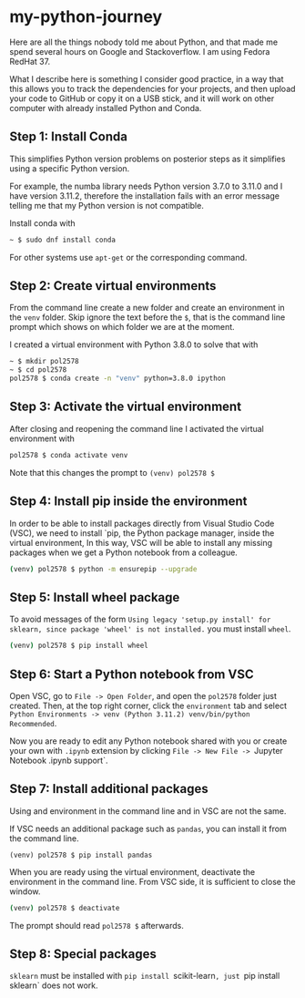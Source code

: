 # my-python-journey

Here are all the things nobody told me about Python, and that made me spend several hours on Google and Stackoverflow. I am using Fedora RedHat 37.

What I describe here is something I consider good practice, in a way that this allows you to track the dependencies for your projects, and then upload your code to GitHub or copy it on a USB stick, and it will work on other computer with already installed Python and Conda.

## Step 1: Install Conda

This simplifies Python version problems on posterior steps as it simplifies using a specific Python version.

For example, the numba library needs Python version 3.7.0 to 3.11.0 and I have version 3.11.2, therefore the installation fails with an error message telling me that my Python version is not compatible.

Install conda with

```bash
~ $ sudo dnf install conda
```

For other systems use `apt-get` or the corresponding command.

## Step 2: Create virtual environments

From the command line create a new folder and create an environment in the `venv` folder. Skip ignore the text before the `$`, that is the command line prompt which shows on which folder we are at the moment.

I created a virtual environment with Python 3.8.0 to solve that with

```bash
~ $ mkdir pol2578
~ $ cd pol2578
pol2578 $ conda create -n "venv" python=3.8.0 ipython
```

## Step 3: Activate the virtual environment

After closing and reopening the command line I activated the virtual environment with

```bash
pol2578 $ conda activate venv
```

Note that this changes the prompt to `(venv) pol2578 $`

## Step 4: Install pip inside the environment

In order to be able to install packages directly from Visual Studio Code (VSC), we need to install `pip, the Python package manager, inside the virtual environment, In this way, VSC will be able to install any missing packages when we get a Python notebook from a colleague.

```bash
(venv) pol2578 $ python -m ensurepip --upgrade
```

## Step 5: Install wheel package

To avoid messages of the form `Using legacy 'setup.py install' for sklearn, since package 'wheel' is not installed.` you must install `wheel`.

```bash
(venv) pol2578 $ pip install wheel
```

## Step 6: Start a Python notebook from VSC

Open VSC, go to `File -> Open Folder`, and open the `pol2578` folder just created. Then, at the top right corner, click the `environment` tab and select `Python Environments -> venv (Python 3.11.2) venv/bin/python Recommended`.

Now you are ready to edit any Python notebook shared with you or create your own with `.ipynb` extension by clicking `File -> New File -> `Jupyter Notebook .ipynb support`.


## Step 7: Install additional packages

Using and environment in the command line and in VSC are not the same.

If VSC needs an additional package such as `pandas`, you can install it from the command line.

```
(venv) pol2578 $ pip install pandas
```

When you are ready using the virtual environment, deactivate the environment in the command line. From VSC side, it is sufficient to close the window.

```bash
(venv) pol2578 $ deactivate
```

The prompt should read `pol2578 $` afterwards.

## Step 8: Special packages

`sklearn` must be installed with `pip install `scikit-learn`, just `pip install sklearn` does not work.
